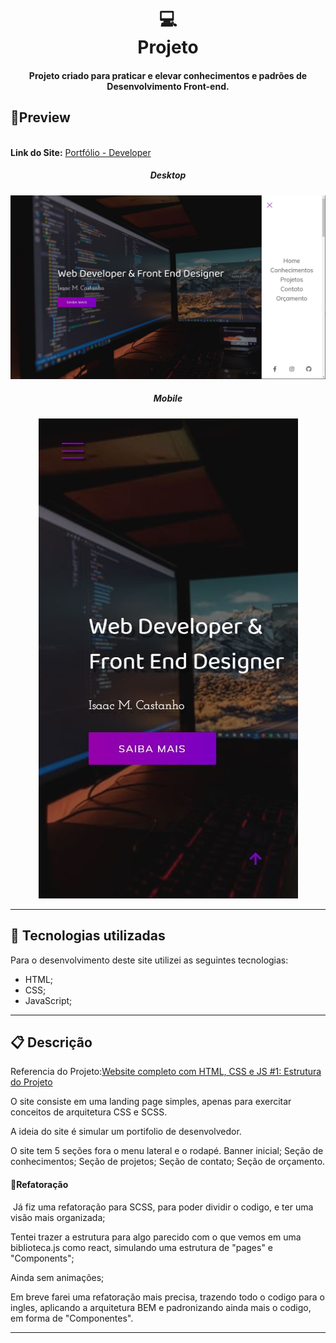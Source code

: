 <h1 align="center">
  💻<br>Projeto
</h1>
<h4 align="center">
  Projeto criado para praticar e elevar conhecimentos e padrões de Desenvolvimento Front-end.
</h4>

## 🔎**Preview**
<div align="center">
    <div align='left'>
        <br>
    <span><b>Link do Site:</b></span> <a target="_blank" href='https://isaac-mcastanho.github.io/Front-end/advanced-project/portfolio-presentation/'>Portfólio - Developer</a>
    </div>
<h5>Desktop</h5>
<img src="./preview/preview-desktopPrint.JPG" alt="Foto de preview do site, versão desktop."/>
<h5>Mobile</h5>
<img  src="./preview/preview-mobile.JPG" alt="Foto de preview do site, versão mobile."/>
</div>











---

## 💼 Tecnologias utilizadas
Para o desenvolvimento deste site utilizei as seguintes tecnologias:

- HTML;
- CSS;
- JavaScript;

---

## 📋 Descrição

<p align="">
Referencia do Projeto:<a href="https://www.youtube.com/watch?v=L_JSUkn7LME&list=PLM_90--7SomWgfPYCXnpuoY2L-Z_Z-AiV">Website completo com HTML, CSS e JS #1: Estrutura do Projeto</a>
    <br>
</p>

<p>O site consiste em uma landing page simples, apenas para exercitar conceitos de arquitetura CSS e SCSS.</p>
<p>A ideia do site é simular um portifolio de desenvolvedor.</p>
<p>
O site tem 5 seções fora o menu lateral e o rodapé.
    Banner inicial;
    Seção de conhecimentos;
    Seção de projetos;
    Seção de contato;
    Seção de orçamento.

</p>



#### 🔬Refatoração

​	Já fiz uma refatoração para SCSS, para poder dividir o codigo, e ter uma visão mais organizada;

Tentei trazer a estrutura para algo parecido com o que vemos em uma biblioteca.js como react, simulando uma estrutura de "pages" e "Components";

Ainda sem animações;

Em breve farei uma refatoração mais precisa, trazendo todo o codigo para o ingles, aplicando a arquitetura BEM e padronizando ainda mais o codigo, em forma de "Componentes".






---

